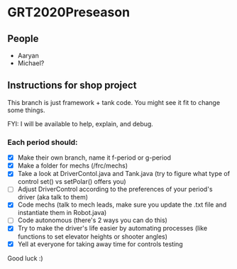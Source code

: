 # GRT2020Preseason

## People
- Aaryan
- Michael?

## Instructions for shop project

This branch is just framework + tank code. You might see it fit to change some things.

FYI: I will be available to help, explain, and debug.

### Each period should:

- [x] Make their own branch, name it f-period or g-period
- [x] Make a folder for mechs (/frc/mechs)
- [x] Take a look at DriverContol.java and Tank.java (try to figure what type of control set() vs setPolar() offers you)
- [ ] Adjust DriverControl according to the preferences of your period's driver (aka talk to them)
- [x] Code mechs (talk to mech leads, make sure you update the .txt file and instantiate them in Robot.java)
- [ ] Code autonomous (there's 2 ways you can do this)
- [x] Try to make the driver's life easier by automating processes (like functions to set elevator heights or shooter angles)
- [x] Yell at everyone for taking away time for controls testing

Good luck :)
